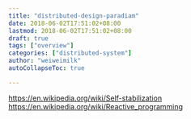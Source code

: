 ```yaml
---
title: "distributed-design-paradiam"
date: 2018-06-02T17:51:02+08:00
lastmod: 2018-06-02T17:51:02+08:00
draft: true
tags: ["overview"]
categories: ["distributed-system"]
author: "weiweimilk"
autoCollapseToc: true

---
```


https://en.wikipedia.org/wiki/Self-stabilization
https://en.wikipedia.org/wiki/Reactive_programming
